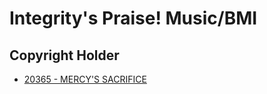 # Integrity's Praise! Music/BMI

## Copyright Holder

- [20365 - MERCY'S SACRIFICE](/hymns/20365.md)

